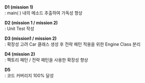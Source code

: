 **D1 (mission 1)**  
: main( ) 내의 메소드 추출하여 가독성 향상  
  
**D2 (mission 1 / mission 2)**  
: Unit Test 작성  

**D3 (mission1 / mission 2)**  
: 확장성 고려 Car 클래스 생성 후 전략 패턴 적용을 위한 Engine Class 분리  
  
**D4 (mission 2)**  
: 팩토리 패턴 / 전략 패턴을 사용한 확장성 향상  

**D5**  
: 코드 커버리지 100% 달성  


